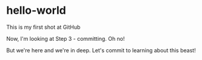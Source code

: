 # hello-world
This is my first shot at GitHub

Now, I'm looking at Step 3 - committing. Oh no!

But we're here and we're in deep.
Let's commit to learning about this beast!
